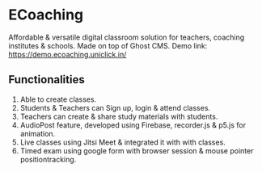 # ECoaching
 Affordable & versatile digital classroom solution for teachers, coaching institutes & schools. Made on top of Ghost CMS.
 Demo link: https://demo.ecoaching.uniclick.in/
 
## Functionalities
 1. Able to create classes.
 2. Students & Teachers can Sign up, login & attend classes.
 3. Teachers can create & share study materials with students.
 4. AudioPost feature, developed using Firebase, recorder.js & p5.js for animation.
 5. Live classes using Jitsi Meet & integrated it with with classes.
 6. Timed exam using google form with browser session & mouse pointer positiontracking.
